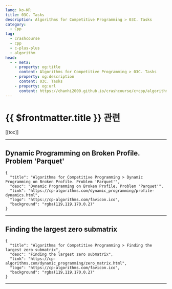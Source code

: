 ```yaml
---
lang: ko-KR
title: 03C. Tasks
description: Algorithms for Competitive Programming > 03C. Tasks
category:
  - Cpp
tag: 
  - crashcourse
  - cpp
  - c-plus-plus
  - algorithm
head:
  - - meta:
    - property: og:title
      content: Algorithms for Competitive Programming > 03C. Tasks
    - property: og:description
      content: 03C. Tasks
    - property: og:url
      content: https://chanhi2000.github.io/crashcourse/c+cpp/algorithms-for-competitive-programming/03-dynamic-programming/03C.html
---
```


# {{ $frontmatter.title }} 관련

[[toc]]

---

## Dynamic Programming on Broken Profile. Problem 'Parquet'

```component VPCard
{
  "title": "Algorithms for Competitive Programming > Dynamic Programming on Broken Profile. Problem 'Parquet'",
  "desc": "Dynamic Programming on Broken Profile. Problem 'Parquet'",
  "link": "https://cp-algorithms.com/dynamic_programming/profile-dynamics.html",
  "logo": "https://cp-algorithms.com/favicon.ico",
  "background": "rgba(119,119,170,0.2)"
}
```

---

## Finding the largest zero submatrix

```component VPCard
{
  "title": "Algorithms for Competitive Programming > Finding the largest zero submatrix",
  "desc": "Finding the largest zero submatrix",
  "link": "https://cp-algorithms.com/dynamic_programming/zero_matrix.html",
  "logo": "https://cp-algorithms.com/favicon.ico",
  "background": "rgba(119,119,170,0.2)"
}
```

---

<TagLinks />